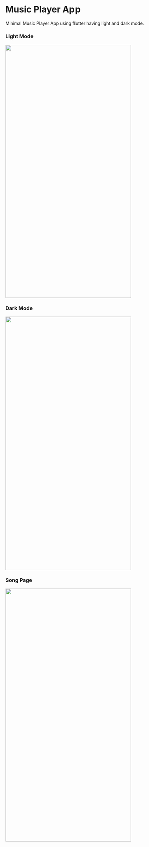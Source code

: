 # Music Player App

Minimal Music Player App using flutter having light and dark mode.

### Light Mode

<img src="https://github.com/MahmoudEmaraa/Music-Player-App/assets/132572069/7809c8e6-e6b9-419f-82e9-a022737ef043" width="400" height="800">

### Dark Mode

<img src="https://github.com/MahmoudEmaraa/Music-Player-App/assets/132572069/9b913dbe-f7b1-4c7f-bf6a-9a871cec5aae" width="400" height="800">

### Song Page

<img src="https://github.com/MahmoudEmaraa/Music-Player-App/assets/132572069/7653b4c2-326c-4774-bd4c-7853124a3090" width="400" height="800">
